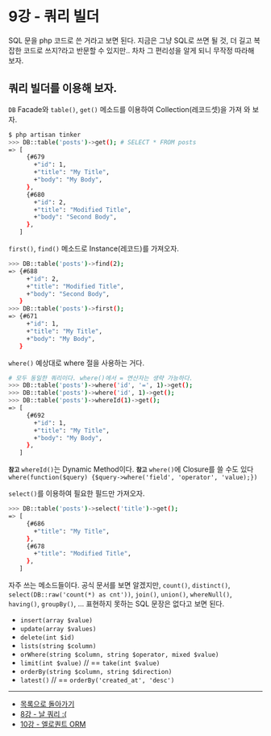 # 9강 - 쿼리 빌더

SQL 문을 php 코드로 쓴 거라고 보면 된다. 지금은 그냥 SQL로 쓰면 될 것, 더 길고 복잡한 코드로 쓰지?라고 반문할 수 있지만.. 차차 그 편리성을 알게 되니 무작정 따라해 보자.

## 쿼리 빌더를 이용해 보자.

`DB` Facade와 `table()`, `get()` 메소드를 이용하여 Collection(레코드셋)을 가져 와 보자.

```bash
$ php artisan tinker
>>> DB::table('posts')->get(); # SELECT * FROM posts
=> [
     {#679
       +"id": 1,
       +"title": "My Title",
       +"body": "My Body",
     },
     {#680
       +"id": 2,
       +"title": "Modified Title",
       +"body": "Second Body",
     },
   ]
```

`first()`, `find()` 메소드로 Instance(레코드)를 가져오자.

```bash
>>> DB::table('posts')->find(2);
=> {#688
     +"id": 2,
     +"title": "Modified Title",
     +"body": "Second Body",
   }
>>> DB::table('posts')->first();
=> {#671
     +"id": 1,
     +"title": "My Title",
     +"body": "My Body",
   }
```

`where()` 예상대로 where 절을 사용하는 거다.

```bash
# 모두 동일한 쿼리이다. where()에서 = 연산자는 생략 가능하다.
>>> DB::table('posts')->where('id', '=', 1)->get(); 
>>> DB::table('posts')->where('id', 1)->get();
>>> DB::table('posts')->whereId(1)->get();
=> [
     {#692
       +"id": 1,
       +"title": "My Title",
       +"body": "My Body",
     },
   ]
```

**`참고`** `whereId()`는 Dynamic Method이다.
**`참고`** `where()`에 Closure를 쓸 수도 있다 `where(function($query) {$query->where('field', 'operator', 'value);})`

`select()`를 이용하여 필요한 필드만 가져오자.

```bash
>>> DB::table('posts')->select('title')->get();
=> [
     {#686
       +"title": "My Title",
     },
     {#678
       +"title": "Modified Title",
     },
   ]
```

자주 쓰는 메소드들이다. 공식 문서를 보면 알겠지만, `count()`, `distinct()`, `select(DB::raw('count(*) as cnt'))`, `join()`, `union()`, `whereNull()`, `having()`, `groupBy()`, ... 표현하지 못하는 SQL 문장은 없다고 보면 된다.
- `insert(array $value)`
- `update(array $values)`
- `delete(int $id)`
- `lists(string $column)`
- `orWhere(string $column, string $operator, mixed $value)`
- `limit(int $value)` // == `take(int $value)`
- `orderBy(string $column, string $direction)`
- `latest()` // == `orderBy('created_at', 'desc')`

---

- [목록으로 돌아가기](../readme.md)
- [8강 - 날 쿼리 :(](08-raw-queries.md)
- [10강 - 엘로퀀트 ORM](10-eloquent.md)

